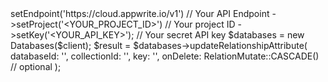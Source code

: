 <?php

use Appwrite\Client;
use Appwrite\Services\Databases;

$client = (new Client())
    ->setEndpoint('https://cloud.appwrite.io/v1') // Your API Endpoint
    ->setProject('&lt;YOUR_PROJECT_ID&gt;') // Your project ID
    ->setKey('&lt;YOUR_API_KEY&gt;'); // Your secret API key

$databases = new Databases($client);

$result = $databases->updateRelationshipAttribute(
    databaseId: '<DATABASE_ID>',
    collectionId: '<COLLECTION_ID>',
    key: '',
    onDelete: RelationMutate::CASCADE() // optional
);